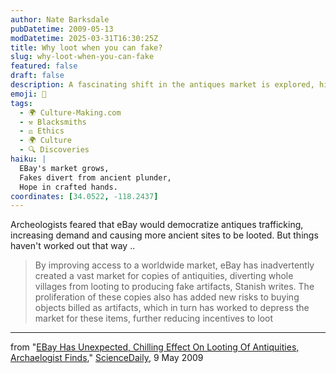 ```yaml
---
author: Nate Barksdale
pubDatetime: 2009-05-13
modDatetime: 2025-03-31T16:30:25Z
title: Why loot when you can fake?
slug: why-loot-when-you-can-fake
featured: false
draft: false
description: A fascinating shift in the antiques market is explored, highlighting how eBay's influence changed looting dynamics.
emoji: 🏺
tags:
  - 🌍 Culture-Making.com
  - ⚒️ Blacksmiths
  - ⚖️ Ethics
  - 🌍 Culture
  - 🔍 Discoveries
haiku: |
  EBay's market grows,  
  Fakes divert from ancient plunder,  
  Hope in crafted hands.
coordinates: [34.0522, -118.2437]
---
```


Archeologists feared that eBay would democratize antiques trafficking, increasing demand and causing more ancient sites to be looted. But things haven't worked out that way ..

> By improving access to a worldwide market, eBay has inadvertently created a vast market for copies of antiquities, diverting whole villages from looting to producing fake artifacts, Stanish writes. The proliferation of these copies also has added new risks to buying objects billed as artifacts, which in turn has worked to depress the market for these items, further reducing incentives to loot

---

from "[EBay Has Unexpected, Chilling Effect On Looting Of Antiquities, Archaelogist Finds](http://web.archive.org/web/20240114040115/https://www.sciencedaily.com/releases/2009/05/090504193641.htm)," [ScienceDaily](http://web.archive.org/web/20240114040115/https://www.sciencedaily.com/releases/2009/05/090504193641.htm), 9 May 2009
